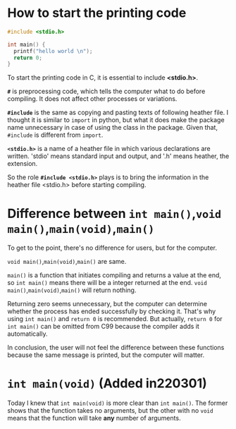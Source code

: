 # How to start the printing code

~~~C
#include <stdio.h>

int main() {
  printf("hello world \n");
  return 0;
}
~~~

To start the printing code in C, it is essential to include **<stdio.h>**.

**```#```** is preprocessing code, which tells the computer what to do before compiling. It does not affect other processes or variations.

**```#include```** is the same as copying and pasting texts of following heather file. I thought it is similar to ```import``` in python, but what it does make the package name unnecessary in case of using the class in the package. Given that, ```#include``` is different from ```import```.

**```<stdio.h>```** is a name of a heather file in which various declarations are written. 'stdio' means standard input and output, and '.h' means heather, the extension.

So the role **```#include <stdio.h>```** plays is to bring the information in the heather file <stdio.h> before starting compiling.

# Difference between ```int main()```,```void main()```,```main(void)```,```main()```

To get to the point, there's no difference for users, but for the computer.

```void main()```,```main(void)```,```main()``` are same.

```main()``` is a function that initiates compiling and returns a value at the end, so ```int main()``` means there will be a integer returned at the end. ```void main()```,```main(void)```,```main()``` will return nothing.

Returning zero seems unnecessary, but the computer can determine whether the process has ended successfully by checking it. That's why using ```int main()``` and ```return 0``` is recommended. But actually, ```return 0``` for ```int main()``` can be omitted from C99 because the compiler adds it automatically.

In conclusion, the user will not feel the difference between these functions because the same message is printed, but the computer will matter.

# ```int main(void)``` (Added in220301)

Today I knew that ```int main(void)``` is more clear than ```int main()```. The former shows that the function takes no arguments, but the other with no ```void``` means that the function will take **any** number of arguments.
